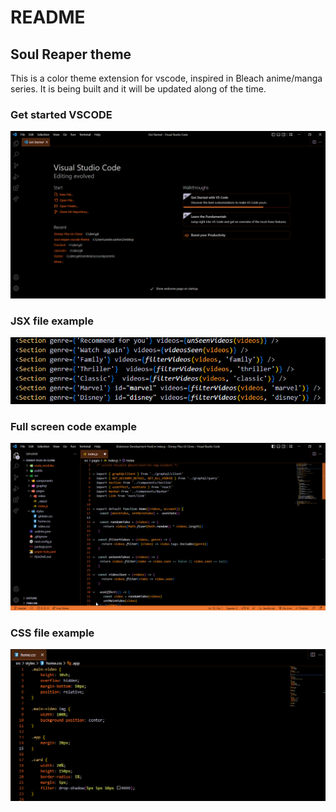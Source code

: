 # README

## Soul Reaper theme
This is a color theme extension for vscode, inspired in Bleach anime/manga series.
It is being built and it will be updated along of the time.


### Get started VSCODE

![alt text](https://github.com/AndreQuintero/soul-reaper-vscode-theme/blob/main/get-started.png?raw=true)

### JSX file example

![alt text](https://github.com/AndreQuintero/soul-reaper-vscode-theme/blob/main/jsx-file.png?raw=true)


### Full screen code example

![alt text](https://github.com/AndreQuintero/soul-reaper-vscode-theme/blob/main/full-image.png?raw=true)

### CSS file example

![alt text](https://github.com/AndreQuintero/soul-reaper-vscode-theme/blob/main/css-file.png?raw=true)
